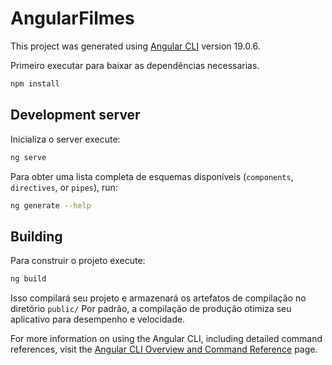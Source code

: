 # AngularFilmes

This project was generated using [Angular CLI](https://github.com/angular/angular-cli) version 19.0.6.

Primeiro executar para baixar as dependências necessarias.

```bash
npm install
```

## Development server

Inicializa o server execute:

```bash
ng serve
```

Para obter uma lista completa de esquemas disponíveis (`components`, `directives`, or `pipes`), run:

```bash
ng generate --help
```

## Building

Para construir o projeto execute:

```bash
ng build
```
Isso compilará seu projeto e armazenará os artefatos de compilação no diretório `public/` Por padrão, a compilação de produção otimiza seu aplicativo para desempenho e velocidade.

For more information on using the Angular CLI, including detailed command references, visit the [Angular CLI Overview and Command Reference](https://angular.dev/tools/cli) page.
